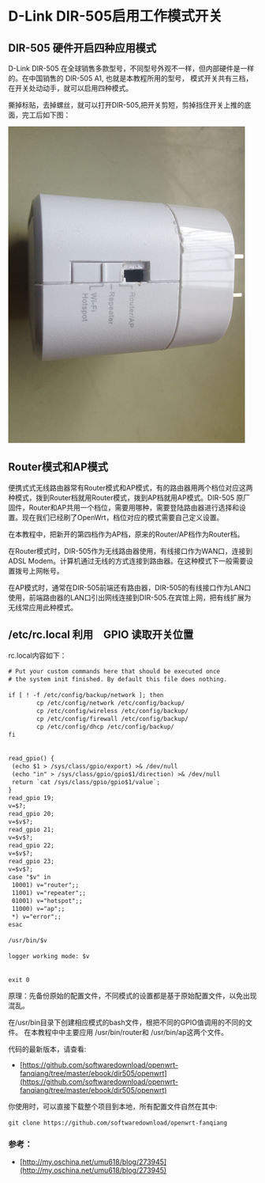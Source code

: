 # D-Link DIR-505启用工作模式开关


## DIR-505 硬件开启四种应用模式

D-Link DIR-505 在全球销售多款型号，不同型号外观不一样，但内部硬件是一样的。在中国销售的 DIR-505 A1, 也就是本教程所用的型号， 模式开关共有三档，在开关处动动手，就可以启用四种模式。

撕掉标贴，去掉螺丝，就可以打开DIR-505,把开关剪短，剪掉挡住开关上推的底面，完工后如下图：

![](images/3.dir505-enable-gpio.png)

## Router模式和AP模式

便携式式无线路由器常有Router模式和AP模式，有的路由器用两个档位对应这两种模式，拨到Router档就用Router模式，拨到AP档就用AP模式。DIR-505 原厂固件，Router和AP共用一个档位，需要用哪种，需要登陆路由器进行选择和设置。现在我们已经刷了OpenWrt，档位对应的模式需要自己定义设置。

在本教程中，把新开的第四档作为AP档，原来的Router/AP档作为Router档。

在Router模式时，DIR-505作为无线路由器使用，有线接口作为WAN口，连接到ADSL Modem。计算机通过无线的方式连接到路由器。在这种模式下一般需要设置拨号上网帐号。

在AP模式时，通常在DIR-505前端还有路由器，DIR-505的有线接口作为LAN口使用，前端路由器的LAN口引出网线连接到DIR-505.在宾馆上网，把有线扩展为无线常应用此种模式。


## /etc/rc.local 利用　GPIO 读取开关位置

rc.local内容如下：

	# Put your custom commands here that should be executed once
	# the system init finished. By default this file does nothing.
	
	if [ ! -f /etc/config/backup/network ]; then
	        cp /etc/config/network /etc/config/backup/
	        cp /etc/config/wireless /etc/config/backup/
	        cp /etc/config/firewall /etc/config/backup/
	        cp /etc/config/dhcp /etc/config/backup/
	fi
	
	
	read_gpio() {
	 (echo $1 > /sys/class/gpio/export) >& /dev/null
	 (echo "in" > /sys/class/gpio/gpio$1/direction) >& /dev/null
	 return `cat /sys/class/gpio/gpio$1/value`;
	}
	read_gpio 19;
	v=$?;
	read_gpio 20;
	v=$v$?;
	read_gpio 21;
	v=$v$?;
	read_gpio 22;
	v=$v$?;
	read_gpio 23;
	v=$v$?;
	case "$v" in
	 10001) v="router";;
	 11001) v="repeater";;
	 01001) v="hotspot";;
	 11000) v="ap";;
	 *) v="error";;
	esac
	
	/usr/bin/$v
	
	logger working mode: $v
	
	
	exit 0
      

原理：先备份原始的配置文件，不同模式的设置都是基于原始配置文件，以免出现混乱。

在/usr/bin目录下创建相应模式的bash文件，根把不同的GPIO值调用的不同的文件。
在本教程中中主要应用 /usr/bin/router和 /usr/bin/ap这两个文件。

代码的最新版本，请查看:
* [https://github.com/softwaredownload/openwrt-fanqiang/tree/master/ebook/dir505/openwrt](https://github.com/softwaredownload/openwrt-fanqiang/tree/master/ebook/dir505/openwrt)

你使用时，可以直接下载整个项目到本地，所有配置文件自然在其中:

	git clone https://github.com/softwaredownload/openwrt-fanqiang　
	


### 参考：
* [http://my.oschina.net/umu618/blog/273945](http://my.oschina.net/umu618/blog/273945)
